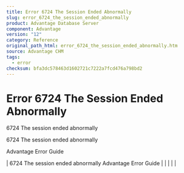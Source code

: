 ```yaml
---
title: Error 6724 The Session Ended Abnormally
slug: error_6724_the_session_ended_abnormally
product: Advantage Database Server
component: Advantage
version: "12"
category: Reference
original_path_html: error_6724_the_session_ended_abnormally.htm
source: Advantage CHM
tags:
  - error
checksum: bfa3dc578463d1602721c7222a7fcd476a798bd2
---
```


# Error 6724 The Session Ended Abnormally

6724 The session ended abnormally

6724 The session ended abnormally

Advantage Error Guide

| 6724 The session ended abnormally  Advantage Error Guide |  |  |  |  |
